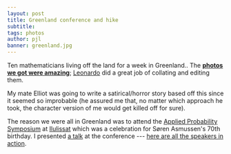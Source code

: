 ```yaml
---
layout: post
title: Greenland conference and hike
subtitle:
tags: photos
author: pjl
banner: greenland.jpg
---
```


Ten mathematicians living off the land for a week in Greenland.. The [__photos we got were amazing__](https://www.flickr.com/photos/32911979@N00/collections/72157680705107283/); [Leonardo](https://www.liverpool.ac.uk/mathematical-sciences/staff/leonardo-rojas-nandayapa/) did a great job of collating and editing them.   

My mate Elliot was going to write a satirical/horror story based off this since it seemed so improbable (he assured me that, no matter which approach he took, the character version of me would get killed off for sure). 

The reason we were all in Greenland was to attend the [Applied Probability Symposium](http://thiele.au.dk/events/conferences/2016/ilulissat/) at [Ilulissat](https://www.flickr.com/photos/32911979@N00/sets/72157671794657990) which was a celebration for Søren Asmussen's 70th birthday. I presented [a talk](/pdfs/greenland.pdf) at the conference --- [here are all the speakers in action](https://www.flickr.com/photos/32911979@N00/sets/72157672172055201).